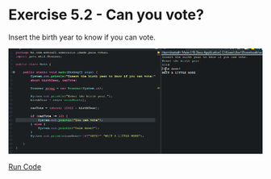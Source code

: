 # Exercise 5.2 - Can you vote?

Insert the birth year to know if you can vote.

<center>

![Gif Can you vote? ](/gif_img/5.2.gif)

</center>

[Run Code](https://replit.com/@ariana-ssilva/Main-10#Main.java)






